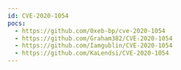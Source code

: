 ```yaml
---
id: CVE-2020-1054
pocs:
  - https://github.com/0xeb-bp/cve-2020-1054
  - https://github.com/Graham382/CVE-2020-1054
  - https://github.com/Iamgublin/CVE-2020-1054
  - https://github.com/KaLendsi/CVE-2020-1054
---
```

